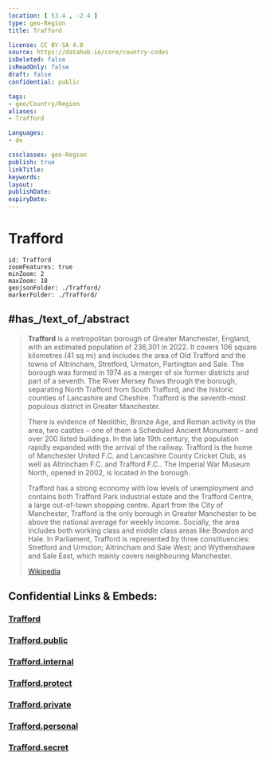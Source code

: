 ```yaml
---
location: [ 53.4 , -2.4 ] 
type: geo-Region
title: Trafford

license: CC BY-SA 4.0
source: https://datahub.io/core/country-codes
isDeleted: false
isReadOnly: false
draft: false
confidential: public

tags:
- geo/Country/Region
aliases:
- Trafford

Languages:
- de

cssclasses: geo-Region
publish: true
linkTitle: 
keywords: 
layout: 
publishDate: 
expiryDate: 
---
```


# Trafford

```leaflet
id: Trafford
zoomFeatures: true 
minZoom: 2 
maxZoom: 18
geojsonFolder: ./Trafford/
markerFolder: ./Trafford/
```


## #has_/text_of_/abstract 

> **Trafford** is a metropolitan borough of Greater Manchester, England, with an estimated population of 236,301 in 2022. It covers 106 square kilometres (41 sq mi) and includes the area of Old Trafford and the towns of Altrincham, Stretford, Urmston, Partington and Sale. The borough was formed in 1974 as a merger of six former districts and part of a seventh. The River Mersey flows through the borough, separating North Trafford from South Trafford, and the historic counties of Lancashire and Cheshire. Trafford is the seventh-most populous district in Greater Manchester.
>
> There is evidence of Neolithic, Bronze Age, and Roman activity in the area, two castles – one of them a Scheduled Ancient Monument – and over 200 listed buildings. In the late 19th century, the population rapidly expanded with the arrival of the railway. Trafford is the home of Manchester United F.C. and Lancashire County Cricket Club, as well as Altrincham F.C. and Trafford F.C.. The Imperial War Museum North, opened in 2002, is located in the borough.
>
> Trafford has a strong economy with low levels of unemployment and contains both Trafford Park industrial estate and the Trafford Centre, a large out-of-town shopping centre. Apart from the City of Manchester, Trafford is the only borough in Greater Manchester to be above the national average for weekly income. Socially, the area includes both working class and middle class areas like Bowdon and Hale. In Parliament, Trafford is represented by three constituencies: Stretford and Urmston; Altrincham and Sale West; and Wythenshawe and Sale East, which mainly covers neighbouring Manchester.
>
> [Wikipedia](https://en.wikipedia.org/wiki/Trafford)


## Confidential Links & Embeds: 

### [Trafford](/_Standards/Earth/Continent/Europe/Europe~North/UK/England/Regions~England/North_West_England/Manchester,County/Trafford.md) 

### [Trafford.public](/_public/Earth/Continent/Europe/Europe~North/UK/England/Regions~England/North_West_England/Manchester,County/Trafford.public.md) 

### [Trafford.internal](/_internal/Earth/Continent/Europe/Europe~North/UK/England/Regions~England/North_West_England/Manchester,County/Trafford.internal.md) 

### [Trafford.protect](/_protect/Earth/Continent/Europe/Europe~North/UK/England/Regions~England/North_West_England/Manchester,County/Trafford.protect.md) 

### [Trafford.private](/_private/Earth/Continent/Europe/Europe~North/UK/England/Regions~England/North_West_England/Manchester,County/Trafford.private.md) 

### [Trafford.personal](/_personal/Earth/Continent/Europe/Europe~North/UK/England/Regions~England/North_West_England/Manchester,County/Trafford.personal.md) 

### [Trafford.secret](/_secret/Earth/Continent/Europe/Europe~North/UK/England/Regions~England/North_West_England/Manchester,County/Trafford.secret.md)

